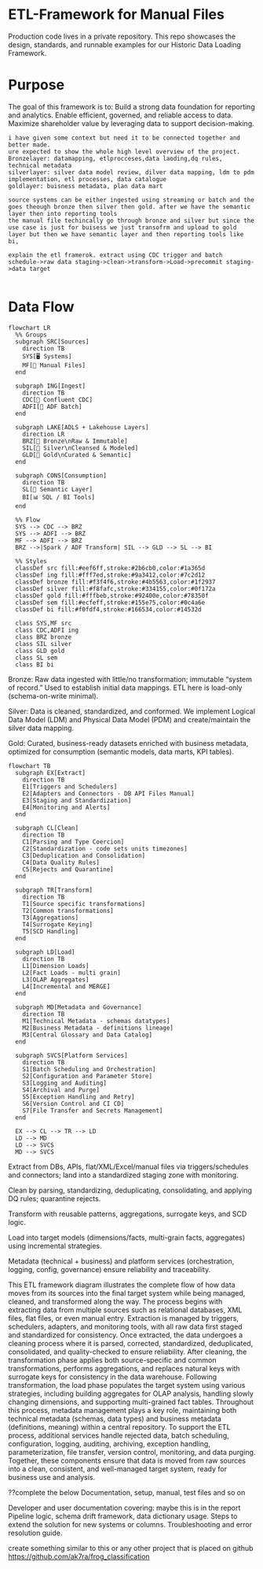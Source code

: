 # ETL-Framework for Manual Files
Production code lives in a private repository. This repo showcases the design, standards, and runnable examples for our Historic Data Loading Framework.

# Purpose
The goal of this framework is to:
Build a strong data foundation for reporting and analytics.
Enable efficient, governed, and reliable access to data.
Maximize shareholder value by leveraging data to support decision-making.


```??this is to be done
i have given some context but need it to be connected together and better made.
ure expected to show the whole high level overview of the project.
Bronzelayer: datamapping, etlprocceses,data laoding,dq rules, technical metadata
silverlayer: silver data model review, dilver data mapping, ldm to pdm implementation, etl processes, data catalogue
goldlayer: buisness metadata, plan data mart

source systems can be either ingested using streaming or batch and the goes theough bronze then silver then gold. after we have the semantic layer then into reporting tools
the manual file techincally go through bronze and silver but since the use case is just for buisess we just transofrm and upload to gold layer but then we have semantic layer and then reporting tools like bi,

explain the etl framerok. extract using CDC trigger and batch schedule->raw data staging->clean->transform->Load->precommit staging->data target


```
# Data Flow
```mermaid
flowchart LR
  %% Groups
  subgraph SRC[Sources]
    direction TB
    SYS[🖥️ Systems]
    MF[📄 Manual Files]
  end

  subgraph ING[Ingest]
    direction TB
    CDC[🔁 Confluent CDC]
    ADFI[🧭 ADF Batch]
  end

  subgraph LAKE[ADLS + Lakehouse Layers]
    direction LR
    BRZ[🥉 Bronze\nRaw & Immutable]
    SIL[🥈 Silver\nCleansed & Modeled]
    GLD[🥇 Gold\nCurated & Semantic]
  end

  subgraph CONS[Consumption]
    direction TB
    SL[🧠 Semantic Layer]
    BI[📊 SQL / BI Tools]
  end

  %% Flow
  SYS --> CDC --> BRZ
  SYS --> ADFI --> BRZ
  MF --> ADFI --> BRZ
  BRZ -->|Spark / ADF Transform| SIL --> GLD --> SL --> BI

  %% Styles
  classDef src fill:#eef6ff,stroke:#2b6cb0,color:#1a365d
  classDef ing fill:#fff7ed,stroke:#9a3412,color:#7c2d12
  classDef bronze fill:#f3f4f6,stroke:#4b5563,color:#1f2937
  classDef silver fill:#f8fafc,stroke:#334155,color:#0f172a
  classDef gold fill:#fffbeb,stroke:#92400e,color:#78350f
  classDef sem fill:#ecfeff,stroke:#155e75,color:#0c4a6e
  classDef bi fill:#f0fdf4,stroke:#166534,color:#14532d

  class SYS,MF src
  class CDC,ADFI ing
  class BRZ bronze
  class SIL silver
  class GLD gold
  class SL sem
  class BI bi

```
Bronze: Raw data ingested with little/no transformation; immutable “system of record.” Used to establish initial data mappings. ETL here is load-only (schema-on-write minimal).

Silver: Data is cleaned, standardized, and conformed. We implement Logical Data Model (LDM) and Physical Data Model (PDM) and create/maintain the silver data mapping.

Gold: Curated, business-ready datasets enriched with business metadata, optimized for consumption (semantic models, data marts, KPI tables).

```mermaid
flowchart TB
  subgraph EX[Extract]
    direction TB
    E1[Triggers and Schedulers]
    E2[Adapters and Connectors - DB API Files Manual]
    E3[Staging and Standardization]
    E4[Monitoring and Alerts]
  end

  subgraph CL[Clean]
    direction TB
    C1[Parsing and Type Coercion]
    C2[Standardization - code sets units timezones]
    C3[Deduplication and Consolidation]
    C4[Data Quality Rules]
    C5[Rejects and Quarantine]
  end

  subgraph TR[Transform]
    direction TB
    T1[Source specific transformations]
    T2[Common transformations]
    T3[Aggregations]
    T4[Surrogate Keying]
    T5[SCD Handling]
  end

  subgraph LD[Load]
    direction TB
    L1[Dimension Loads]
    L2[Fact Loads - multi grain]
    L3[OLAP Aggregates]
    L4[Incremental and MERGE]
  end

  subgraph MD[Metadata and Governance]
    direction TB
    M1[Technical Metadata - schemas datatypes]
    M2[Business Metadata - definitions lineage]
    M3[Central Glossary and Data Catalog]
  end

  subgraph SVCS[Platform Services]
    direction TB
    S1[Batch Scheduling and Orchestration]
    S2[Configuration and Parameter Store]
    S3[Logging and Auditing]
    S4[Archival and Purge]
    S5[Exception Handling and Retry]
    S6[Version Control and CI CD]
    S7[File Transfer and Secrets Management]
  end

  EX --> CL --> TR --> LD
  LD --> MD
  LD --> SVCS
  MD --> SVCS

```

Extract from DBs, APIs, flat/XML/Excel/manual files via triggers/schedules and connectors; land into a standardized staging zone with monitoring.

Clean by parsing, standardizing, deduplicating, consolidating, and applying DQ rules; quarantine rejects.

Transform with reusable patterns, aggregations, surrogate keys, and SCD logic.

Load into target models (dimensions/facts, multi-grain facts, aggregates) using incremental strategies.

Metadata (technical + business) and platform services (orchestration, logging, config, governance) ensure reliability and traceability.

This ETL framework diagram illustrates the complete flow of how data moves from its sources into the final target system while being managed, cleaned, and transformed along the way. The process begins with extracting data from multiple sources such as relational databases, XML files, flat files, or even manual entry. Extraction is managed by triggers, schedulers, adapters, and monitoring tools, with all raw data first staged and standardized for consistency. Once extracted, the data undergoes a cleaning process where it is parsed, corrected, standardized, deduplicated, consolidated, and quality-checked to ensure reliability. After cleaning, the transformation phase applies both source-specific and common transformations, performs aggregations, and replaces natural keys with surrogate keys for consistency in the data warehouse. Following transformation, the load phase populates the target system using various strategies, including building aggregates for OLAP analysis, handling slowly changing dimensions, and supporting multi-grained fact tables. Throughout this process, metadata management plays a key role, maintaining both technical metadata (schemas, data types) and business metadata (definitions, meaning) within a central repository. To support the ETL process, additional services handle rejected data, batch scheduling, configuration, logging, auditing, archiving, exception handling, parameterization, file transfer, version control, monitoring, and data purging. Together, these components ensure that data is moved from raw sources into a clean, consistent, and well-managed target system, ready for business use and analysis.

??complete the below
Documentation, setup, manual, test files and so on

Developer and user documentation covering: maybe this is in the report
Pipeline logic, schema drift framework, data dictionary usage.
Steps to extend the solution for new systems or columns.
Troubleshooting and error resolution guide.

create something similar to this or any other project that is placed on github
https://github.com/ak7ra/frog_classification
